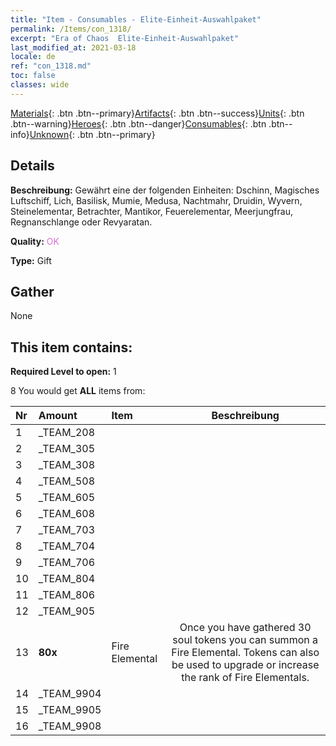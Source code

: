 ```yaml
---
title: "Item - Consumables - Elite-Einheit-Auswahlpaket"
permalink: /Items/con_1318/
excerpt: "Era of Chaos  Elite-Einheit-Auswahlpaket"
last_modified_at: 2021-03-18
locale: de
ref: "con_1318.md"
toc: false
classes: wide
---
```

 [Materials](/de/Items/){: .btn .btn--primary}[Artifacts](/de/Items/Artifacts/){: .btn .btn--success}[Units](/de/Items/Units/){: .btn .btn--warning}[Heroes](/de/Items/Heroes/){: .btn .btn--danger}[Consumables](/de/Items/Consumables/){: .btn .btn--info}[Unknown](/de/Items/Unknown/){: .btn .btn--primary}

## Details
 **Beschreibung:** Gewährt eine der folgenden Einheiten: Dschinn, Magisches Luftschiff, Lich, Basilisk, Mumie, Medusa, Nachtmahr, Druidin, Wyvern, Steinelementar, Betrachter, Mantikor, Feuerelementar, Meerjungfrau, Regnanschlange oder Revyaratan.

 **Quality:** <span style="color: #DA70D6">OK</span>

 **Type:** Gift

## Gather

  None

## This item contains:

 **Required Level to open:** 1

 8 You would get **ALL** items  from:

  | Nr | Amount |     Item    | Beschreibung |
  |:---|:-------|:------------|:-----------:|
  | 1 | _TEAM_208 | 
  | 2 | _TEAM_305 | 
  | 3 | _TEAM_308 | 
  | 4 | _TEAM_508 | 
  | 5 | _TEAM_605 | 
  | 6 | _TEAM_608 | 
  | 7 | _TEAM_703 | 
  | 8 | _TEAM_704 | 
  | 9 | _TEAM_706 | 
  | 10 | _TEAM_804 | 
  | 11 | _TEAM_806 | 
  | 12 | _TEAM_905 | 
  | 13 |  **80x** | Fire Elemental | Once you have gathered 30 soul tokens you can summon a Fire Elemental. Tokens can also be used to upgrade or increase the rank of Fire Elementals.  | 
  | 14 | _TEAM_9904 | 
  | 15 | _TEAM_9905 | 
  | 16 | _TEAM_9908 | 
